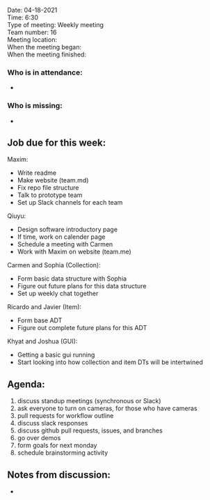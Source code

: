 Date: 04-18-2021 <br>
Time: 6:30 <br> 
Type of meeting: Weekly meeting <br>
Team number: 16 <br>
Meeting location: <br>
When the meeting began: <br> 
When the meeting finished:

### Who is in attendance:
-

### Who is missing:
-

## Job due for this week:
Maxim:
- Write readme
- Make website (team.md)
- Fix repo file structure
- Talk to prototype team
- Set up Slack channels for each team

Qiuyu:
- Design software introductory page
- If time, work on calender page
- Schedule a meeting with Carmen
- Work with Maxim on website (team.me)

Carmen and Sophia (Collection):
- Form basic data structure with Sophia
- Figure out future plans for this data structure
- Set up weekly chat together

Ricardo and Javier (Item):
- Form base ADT
- Figure out complete future plans for this ADT

Khyat and Joshua (GUI):
- Getting a basic gui running
- Start looking into how collection and item DTs will be intertwined

## Agenda:
1. discuss standup meetings (synchronous or Slack)
2. ask everyone to turn on cameras, for those who have cameras
3. pull requests for workflow outline
4. discuss slack responses
5. discuss github pull requests, issues, and branches
6. go over demos
7. form goals for next monday
8. schedule brainstorming activity

## Notes from discussion:
-
